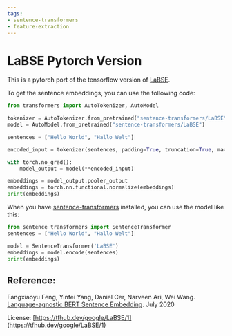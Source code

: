 ```yaml
---
tags:
- sentence-transformers
- feature-extraction
---
```

# LaBSE Pytorch Version 
This is a pytorch port of the tensorflow version of [LaBSE](https://tfhub.dev/google/LaBSE/1).

To get the sentence embeddings, you can  use the following code:
```python
from transformers import AutoTokenizer, AutoModel

tokenizer = AutoTokenizer.from_pretrained("sentence-transformers/LaBSE")
model = AutoModel.from_pretrained("sentence-transformers/LaBSE")

sentences = ["Hello World", "Hallo Welt"]

encoded_input = tokenizer(sentences, padding=True, truncation=True, max_length=64, return_tensors='pt')

with torch.no_grad():
    model_output = model(**encoded_input)

embeddings = model_output.pooler_output
embeddings = torch.nn.functional.normalize(embeddings)
print(embeddings)
```


When you have [sentence-transformers](https://www.sbert.net/) installed, you can use the model like this:
```python
from sentence_transformers import SentenceTransformer
sentences = ["Hello World", "Hallo Welt"]

model = SentenceTransformer('LaBSE')
embeddings = model.encode(sentences)
print(embeddings)
```

## Reference:
Fangxiaoyu Feng, Yinfei Yang, Daniel Cer, Narveen Ari, Wei Wang. [Language-agnostic BERT Sentence Embedding](https://arxiv.org/abs/2007.01852). July 2020

License: [https://tfhub.dev/google/LaBSE/1](https://tfhub.dev/google/LaBSE/1)
